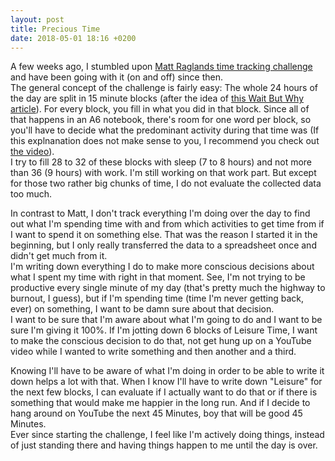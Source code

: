 ```yaml
---
layout: post
title: Precious Time
date: 2018-05-01 18:16 +0200
---
```


A few weeks ago, I stumbled upon [Matt Raglands time tracking
challenge](https://youtu.be/kgzx047m-gY) and have been going with it (on and
off) since then.  
The general concept of the challenge is fairly easy: The whole 24 hours of the day are
split in 15 minute blocks (after the idea of [this Wait But Why
article](https://waitbutwhy.com/2016/10/100-blocks-day.html)). For every block,
you fill in what you did in that block. Since all of that happens in an A6
notebook, there's room for one word per block, so you'll have to decide what
the predominant activity during that time was (If this explnanation does not make
sense to you, I recommend you check out [the
video](https://youtu.be/kgzx047m-gY)).   
I try to fill 28 to 32 of these blocks with sleep (7 to 8 hours) and not
more than 36 (9 hours) with work. I'm still working on that work part. But
except for those two rather big chunks of time, I do not evaluate the collected
data too much.

In contrast to Matt, I don't track everything I'm doing over the day to find out
what I'm spending time with and from which activities to get time from if I want to spend it on
something else. That was the reason I started it in the beginning, but I only
really transferred the data to a spreadsheet once and didn't get much from it.  
I'm writing down everything I do to make more conscious decisions about what I
spent my time with right in that moment. See, I'm not trying to be productive
every single minute of my day (that's pretty much the highway to burnout, I
guess), but if I'm spending time (time I'm never getting back, ever) on
something, I want to be damn sure about that decision.  
I want to be sure that I'm aware about what I'm going to do and I want to be
sure I'm giving it 100%. If I'm jotting down 6 blocks of Leisure Time, I want to
make the conscious decision to do that, not get hung up on a YouTube video while I wanted
to write something and then another and a third.

Knowing I'll have to be aware of what I'm doing in order to be able to write it
down helps a lot with that. When I know I'll have to write down "Leisure" for
the next few blocks, I can evaluate if I actually want to do that or if there is
something that would make me happier in the long run. And if I decide to hang
around on YouTube the next 45 Minutes, boy that will be good 45 Minutes.  
Ever since starting the challenge, I feel like I'm actively doing
things, instead of just standing there and having things happen to me until the
day is over.
